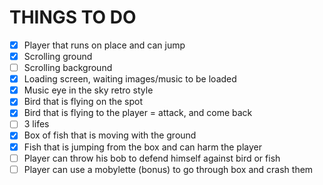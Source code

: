 # THINGS TO DO

- [x] Player that runs on place and can jump
- [x] Scrolling ground
- [ ] Scrolling background
- [x] Loading screen, waiting images/music to be loaded
- [x] Music eye in the sky retro style
- [x] Bird that is flying on the spot
- [x] Bird that is flying to the player = attack, and come back
- [ ] 3 lifes
- [x] Box of fish that is moving with the ground
- [x] Fish that is jumping from the box and can harm the player
- [ ] Player can throw his bob to defend himself against bird or fish
- [ ] Player can use a mobylette (bonus) to go through box and crash them
